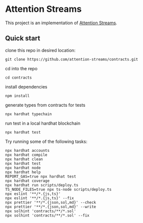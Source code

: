 # Attention Streams

This project is an implementation of [Attention Streams](https://docs.google.com/document/d/1TKA-K8YadRdgz-Qek01TUcCkRaI9CKCXGtJ31AbVWIU/edit?usp=sharing).

## Quick start

clone this repo in desired location:

```shell
git clone https://github.com/attention-streams/contracts.git
```

cd into the repo

```shell
cd contracts
```

install dependencies

```shell
npm install
```

generate types from contracts for tests

```shell
npx hardhat typechain
```

run test in a local hardhat blockchain

```shell
npx hardhat test
```

Try running some of the following tasks:

```shell
npx hardhat accounts
npx hardhat compile
npx hardhat clean
npx hardhat test
npx hardhat node
npx hardhat help
REPORT_GAS=true npx hardhat test
npx hardhat coverage
npx hardhat run scripts/deploy.ts
TS_NODE_FILES=true npx ts-node scripts/deploy.ts
npx eslint '**/*.{js,ts}'
npx eslint '**/*.{js,ts}' --fix
npx prettier '**/*.{json,sol,md}' --check
npx prettier '**/*.{json,sol,md}' --write
npx solhint 'contracts/**/*.sol'
npx solhint 'contracts/**/*.sol' --fix
```
